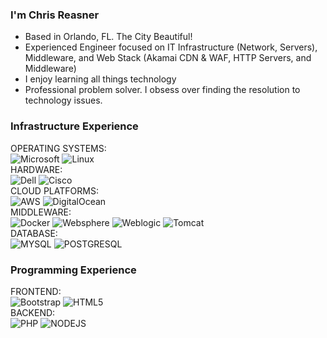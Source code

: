 ### I'm Chris Reasner

- Based in Orlando, FL. The City Beautiful!
- Experienced Engineer focused on IT Infrastructure (Network, Servers), Middleware, and Web Stack (Akamai CDN & WAF, HTTP Servers, and Middleware)
- I enjoy learning all things technology
- Professional problem solver. I obsess over finding the resolution to technology issues.

### Infrastructure Experience
OPERATING SYSTEMS:<br />
![Microsoft](https://img.shields.io/badge/Microsoft-Server%202012%202016-blue?logo=Microsoft&logoColor=blue&style=for-the-badge)
![Linux](https://img.shields.io/badge/Linux-Redhat%20Ubuntu-red?logo=Linux&logoColor=red&style=for-the-badge)
<br />
HARDWARE:<br />
![Dell](https://img.shields.io/badge/DELL-555?logo=Dell&logoColor=blue&style=for-the-badge)
![Cisco](https://img.shields.io/badge/CISCO-555?logo=cisco&logoColor=blue&style=for-the-badge)
<br />
CLOUD PLATFORMS:<br />
![AWS](https://img.shields.io/badge/AWS-FF9900?logo=amazonaws&logoColor=232F3E&style=for-the-badge)
![DigitalOcean](https://img.shields.io/badge/DigitalOcean-555?logo=digitalocean&logoColor=0080FF&style=for-the-badge)
<br />
MIDDLEWARE:<br />
![Docker](https://img.shields.io/badge/Docker-555?logo=docker&logoColor=2496ed&style=for-the-badge)
![Websphere](https://img.shields.io/badge/IBM-WEBSPHERE-006699?logo=IBM&logoColor=052fad&style=for-the-badge)
![Weblogic](https://img.shields.io/badge/Oracle-WebLogic-333333?logo=Oracle&logoColor=F80000&style=for-the-badge)
![Tomcat](https://img.shields.io/badge/Tomcat-555?logo=apachetomcat&logoColor=f8dc75&style=for-the-badge)
<br />
DATABASE:<br />
![MYSQL](https://img.shields.io/badge/MYSQL-555?logo=MYSQL&logoColor=4479a1&style=for-the-badge)
![POSTGRESQL](https://img.shields.io/badge/PostgreSQL-555?logo=postgresql&logoColor=5169e1&style=for-the-badge)
### Programming Experience
FRONTEND:<br />
![Bootstrap](https://img.shields.io/badge/Boostrap-555?logo=bootstrap&logoColor=7952B3&style=for-the-badge)
![HTML5](https://img.shields.io/badge/HTML5-555?logo=html5&logoColor=E34F26&style=for-the-badge)
<br />
BACKEND:<br />
![PHP](https://img.shields.io/badge/PHP-555?logo=php&logoColor=B0B3D6&style=for-the-badge)
![NODEJS](https://img.shields.io/badge/NodeJS-555?logo=nodedotjs&logoColor=339933&style=for-the-badge)





